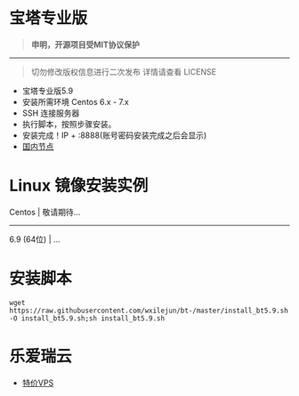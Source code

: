 # 宝塔专业版
> **申明，开源项目受MIT协议保护**
---
> 切勿修改版权信息进行二次发布
详情请查看 LICENSE

* 宝塔专业版5.9
* 安装所需环境 Centos 6.x - 7.x
* SSH 连接服务器
* 执行脚本，按照步骤安装。
* 安装完成！IP + :8888(账号密码安装完成之后会显示)
* [国内节点](http://ky.yloli.cn)

# Linux 镜像安装实例
Centos | 敬请期待...
- - -
6.9 (64位) | ... 

# 安装脚本
```shell
wget https://raw.githubusercontent.com/wxilejun/bt-/master/install_bt5.9.sh -O install_bt5.9.sh;sh install_bt5.9.sh
```

# 乐爱瑞云
* [特价VPS](http://yloli.cn)